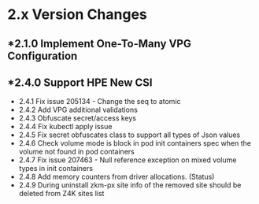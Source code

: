 2.x Version Changes
===================
*2.1.0 Implement One-To-Many VPG Configuration
----------------------------------------------
*2.4.0 Support HPE New CSI
--------------------------
* 2.4.1 Fix issue 205134 - Change the seq to atomic
* 2.4.2 Add VPG additional validations
* 2.4.3 Obfuscate secret/access keys
* 2.4.4 Fix kubectl apply issue
* 2.4.5 Fix secret obfuscates class to support all types of Json values
* 2.4.6 Check volume mode is block in pod init containers spec when the volume not found in pod containers
* 2.4.7 Fix issue 207463 - Null reference exception on mixed volume types in init containers
* 2.4.8 Add memory counters from driver allocations. (Status)
* 2.4.9 During uninstall zkm-px site info of the removed site should be deleted from Z4K sites list
